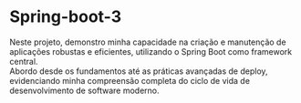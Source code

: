 # Spring-boot-3
Neste projeto, demonstro minha capacidade na criação e manutenção de aplicações robustas e eficientes, utilizando o Spring Boot como framework central.  
Abordo desde os fundamentos até as práticas avançadas de deploy, evidenciando minha compreensão completa do ciclo de vida de desenvolvimento de software moderno.
